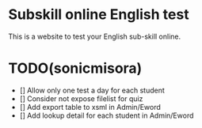 # Subskill online English test
This is a website to test your English sub-skill online.

# TODO(sonicmisora)
- [] Allow only one test a day for each student
- [] Consider not expose filelist for quiz
- [] Add export table to xsml in Admin/Eword
- [] Add lookup detail for each student in Admin/Eword
